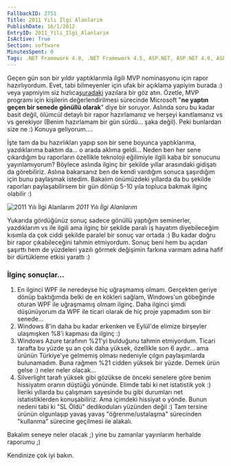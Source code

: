 ```yaml
---
FallbackID: 2751
Title: 2011 Yılı İlgi Alanlarım
PublishDate: 16/1/2012
EntryID: 2011_Yili_Ilgi_Alanlarim
IsActive: True
Section: software
MinutesSpent: 0
Tags: .NET Framework 4.0, .NET Framework 4.5, ASP.NET, ASP.NET 4.0, ASP.NET 4.5, Windows Azure, HTML5, IE 10, Metro UI, Seminer, Silverlight 5, SQL Server 2008, SQL Server 2012, Windows 8, Windows Phone, Windows Phone 7, Windows Phone 7.5, WinRT, WPF
---
```

Geçen gün son bir yıldır yaptıklarımla ilgili MVP nominasyonu için rapor
hazırlıyordum. Evet, tabi bilmeyenler için ufak bir açıklama yapiyim
burada :) veya yapmiyim siz
hızlıca[şuradaki](http://daron.yondem.com/tr/search/MVP) yazılara bir
göz atın. Özetle, MVP programı için kişilerin değerlendirilmesi
sürecinde Microsoft "**ne yaptın geçen bir senede gönüllü olarak**" diye
bir soruyor. Aslında soru bu kadar basit değil, ölümcül detaylı bir
rapor hazırlamanız ve herşeyi kanıtlamanız vs vs gerekiyor (Benim
hazırlamam bir gün sürdü... şaka değil). Peki bunlardan size ne :)
Konuya geliyorum....

İşte tam da bu hazırlıkları yapıp son bir sene boyunca yaptıklarıma,
yazdıklarıma baktım da... o arada aklıma geldi... Neden ben her sene
çıkardığım bu raporların özellikle teknoloji eğilimiyle ilgili kaba bir
sonucunu yayınlamıyorum? Böylece aslında ilginç bir şekilde yıllar
arasındaki gidişatı da görebiliriz. Aslına bakarsanız ben de kendi
vardığım sonuca şaşırdığım için bunu paylaşmak istedim. Bakalım
önümüzdeki yıllarda da bu şekilde raporları paylaşabilirsem bir gün
dönüp 5-10 yıla topluca bakmak ilginç olabilir :)

![2011 Yılı İlgi
Alanlarım](media/2011_Yili_Ilgi_Alanlarim/2011_rapor.jpg)
*2011 Yılı İlgi Alanlarım*

Yukarıda gördüğünüz sonuç sadece gönüllü yaptığım seminerler,
yazdıklarım vs ile ilgili ama ilginç bir şekilde paralı iş hayatım
diyebileceğim kısımla da çok ciddi şekilde paralel bir sonuç var ortada
:) Bu kadar doğru bir rapor çıkabileceğini tahmin etmiyordum. Sonuç beni
hem bu açıdan şaşırttı hem de yüzdeleri yazılı görmek değişimin farkına
varmam adına hafif bir dürtükleme etkisi yarattı :)

### İlginç sonuçlar...

1.  En ilginci WPF ile neredeyse hiç uğraşmamış olmam. Gerçekten geriye
    dönüp baktığımda belki de en kökleri sağlam, Windows'un göbeğinde
    oturan WPF ile uğraşmamış olmam ilginç. Daha ilginci şimdi
    düşünüyorum da WPF ile ticari olarak de hiç proje yapmadım son bir
    senede...
2.  Windows 8'in daha bu kadar erkenken ve Eylül'de elimize birşeyler
    ulaşmışken %8'i kapması da ilginç :)
3.  Windows Azure tarafının %21'yi bulduğunu tahmin etmiyordum. Ticari
    tarafta bu yüzde şu an çok daha yüksek, özellikle son 6 aydır... ama
    ürünün Türkiye'ye gelmemiş olması nedeniyle çılgın paylaşımlarda
    bulunamadım. Buna rağmen %21 cidden yüksek bir yüzde. Demek ürün
    gelse :) neler neler olacak...
4.  Silverlight tarafı yüksek gibi gözükse de önceki senelere göre benim
    hissiyatım oranın düştüğü yönünde. Elimde tabi ki net istatistik yok
    :) İleriki yıllarda bu çalışmam sayesinde bu gibi durumları net
    istatistiklerden konuşabiliriz. Ama içimdeki hissiyat o yönde. Bunun
    nedeni tabi ki "SL Öldü" dedikoduları yüzünden değil :) Tam tersine
    ürünün olgunlaşıp yavaş yavaş "öğrenme/ustalaşma" sürecinden
    "kullanma" sürecine geçilmesi ile alakalı.

Bakalım seneye neler olacak ;) yine bu zamanlar yayınlarım herhalde
raporumu ;)

Kendinize çok iyi bakın.


